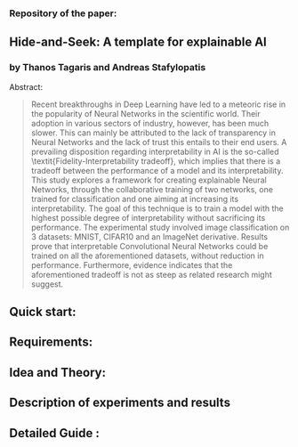 ### Repository of the paper:

## Hide-and-Seek: A template for explainable AI
### by Thanos Tagaris and Andreas Stafylopatis

Abstract:
> Recent breakthroughs in Deep Learning have led to a meteoric rise in the popularity of Neural Networks 
in the scientific world. Their adoption in various sectors of industry, however, has been much slower. 
This can mainly be attributed to the lack of transparency in Neural Networks and the lack of trust this 
entails to their end users. A prevailing disposition regarding interpretability in AI is the so-called 
\textit{Fidelity-Interpretability tradeoff}, which implies that there is a tradeoff between the performance 
of a model and its interpretability. This study explores a framework for creating explainable Neural Networks, 
through the collaborative training of two networks, one trained for classification and one aiming at increasing 
its interpretability. The goal of this technique is to train a model with the highest possible degree of 
interpretability without sacrificing its performance. The experimental study involved image classification 
on 3 datasets: MNIST, CIFAR10 and an ImageNet derivative. Results prove that interpretable Convolutional 
Neural Networks could be trained on all the aforementioned datasets, without reduction in performance. 
Furthermore, evidence indicates that the aforementioned tradeoff is not as steep as related research might 
suggest. 

## Quick start:

## Requirements:

## Idea and Theory:

## Description of experiments and results

## Detailed Guide :

